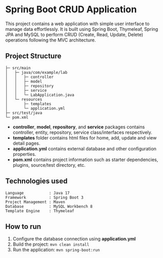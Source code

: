 # Spring Boot CRUD Application

This project contains a web application with simple user interface to manage data effortlessly.
It is built using Spring Boot, Thymeleaf, Spring JPA and MySQL to perform CRUD (Create, Read, Update, Delete) operations following the MVC architecture. 

## Project Structure

```
├─ src/main                          
│   ├─ java/com/example/lab                         
│   │   ├─ controller     
│   │   ├─ model                         
│   │   ├─ repository                      
│   │   ├─ service           
│   │   └─ LabApplication.java                          
│   └─ resources
│       ├─ templates
│       └─ application.yml               
├─ src/test/java              
└─ pom.xml                                     
```

- **controller**, **model**, **repository**, and **service** packages contains controller, entity, repository, service class/interfaces respectively.
- **templates** folder contains html files for home, add, update and view detail pages.
- **application.yml** contains external database and other configuration properties.
- **pom.xml** contains project information such as starter dependencies, plugins, source/test directory, etc.

## Technologies used

```
Language           : Java 17 
Framework          : Spring Boot 3
Project Management : Maven
Database           : MySQL Workbench 8
Template Engine    : Thymeleaf
```

## How to run

1. Configure the database connection using **application.yml**
2. Build the project: `mvn clean install`
3. Run the application: `mvn spring-boot:run`
